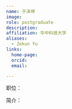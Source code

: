 ```yaml
---
name: 于泽坤
image: 
role: postgraduate
description: 
affiliation: 华中科技大学
aliases:
  - Zekun Yu
links:
  home-page: 
  orcid: 
  email: 

---
```


职位：

简介：

